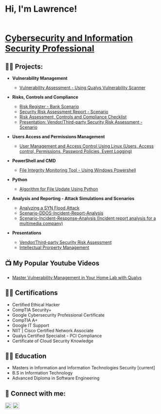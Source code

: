 <h1>Hi, I'm Lawrence! <br/><br/>
  
<a href="https://www.linkedin.com/in/obi-lawrence-a4a793a6/">Cybersecurity and Information Security Professional</a>  <!-- , <a href="https://github.com/InfosecWanderer/InfosecWanderer/">Network Administrator</a>, <a href="https://www.youtube.com/channel/UCrUYxOv2FZKdNBzG2AfnB4Q">Security Tutor</a></h1> -->

<h2>👨‍💻 Projects:</h2>

- <b>Vulnerability Management</b>
  - [Vulnerability Assessment - Using Qualys Vulnerability Scanner](https://github.com/InfosecWanderer/Vulnerability-Assessment)
- <b>Risks, Controls and Compliance</b>
  - [Risk Register - Bank Scenario](https://github.com/InfosecWanderer/Risk-Register)
  - [Security Risk Assessment Report - Scenario](https://github.com/InfosecWanderer/Risk-Assessment-Report)
  - [Risk Assessment, Controls and Compliance Checklist](https://github.com/InfosecWanderer/Controls-and-Compliance-Checklist)
  - [Presentation: Vendor/Third-party Security Risk Assessment - Scenario](https://github.com/InfosecWanderer/Presentation---Vendor-Third-party-Security-Risk-Assessment)

- <b>Users Access and Permissions Management</b>
  - [User Management and Access Control Using Linux (Users, Access control, Permissions, Password Policies, Event Logging)](https://github.com/InfosecWanderer/User-Management-and-Access-Control-Using-Linux)</b></i>
- <b>PowerShell and CMD</b>
  - [File Integrity Monitoring Tool - Using Windows Powershell](https://github.com/InfosecWanderer/FIM)
- <b>Python</b>
  - [Algorithm for File Update Using Python](https://github.com/InfosecWanderer/Python-File-Update-Algorithm)
- <b>Analysis and Reporting - Attack Simulations and Scenarios</b>
  - [Analyzing a SYN Flood Attack](https://github.com/InfosecWanderer/Analyzing-a-SYN-Flood-Attack)
  - [Scenario-DDOS-Incident-Report-Analysis](https://github.com/InfosecWanderer/Scenario-DDOS-Incident-Report-Analysis)
  - [Scenario-Incident-Response-Analysis (Incident report analysis for a multimedia company)](https://github.com/InfosecWanderer/Scenario-Incident-Response-Analysis)
- <b>Presentations</b>
  - [Vendor/Third-party Security Risk Assessment](https://github.com/InfosecWanderer/Presentation---Vendor-Third-party-Security-Risk-Assessment)
  - [Intellectual Prorperty Management](https://github.com/InfosecWanderer/Intellectual-Property)
<h2>📺 My Popular Youtube Videos</h2>

- [Master Vulnerability Management in Your Home Lab with Qualys ](https://www.youtube.com/watch?v=tfgaNNRI5IY&t=25s)

<h2>👨‍💻 Certifications</h2>

- Certified Ethical Hacker
- CompTIA Security+
- Google Cybersecurity Professional Certificate
- CompTIA A+
- Google IT Support
- NIIT | Cisco Certified Network Associate
- Qualys Certified Specialist - PCI Compliance
- Certificate of Cloud Security Knowledge

<h2>👨‍💻 Education</h2>

- Masters in Information and Information Technologies Security [current]
- B.S in Information Technology
- Advanced Diploma in Software Engineering

<h2> 🤳 Connect with me:</h2>

[<img align="left" alt="JoshMadakor | YouTube" width="22px" src="https://cdn.jsdelivr.net/npm/simple-icons@v3/icons/youtube.svg" />][youtube]
[<img align="left" alt="JoshMadakor | LinkedIn" width="22px" src="https://cdn.jsdelivr.net/npm/simple-icons@v3/icons/linkedin.svg" />][linkedin]

[youtube]: https://www.youtube.com/channel/UCrUYxOv2FZKdNBzG2AfnB4Q
[linkedin]: https://www.linkedin.com/in/obi-lawrence-a4a793a6/

<!--
**InfosecWanderer/InfosecWanderer** is a ✨ _special_ ✨ repository because its `README.md` (this file) appears on your GitHub profile.

Here are some ideas to get you started:

- 🔭 I’m currently working on ...
- 🌱 I’m currently learning ...
- 👯 I’m looking to collaborate on ...
- 🤔 I’m looking for help with ...
- 💬 Ask me about ...
- 📫 How to reach me: ...
- 😄 Pronouns: ...
- ⚡ Fun fact: ...
-->
